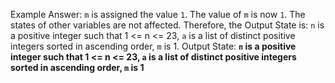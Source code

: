 Example Answer: 
`m` is assigned the value `1`. The value of `m` is now `1`. The states of other variables are not affected. Therefore, the Output State is: `n` is a positive integer such that 1 <= n <= 23, `a` is a list of distinct positive integers sorted in ascending order, `m` is 1.
Output State: **`n` is a positive integer such that 1 <= n <= 23, `a` is a list of distinct positive integers sorted in ascending order, `m` is 1**